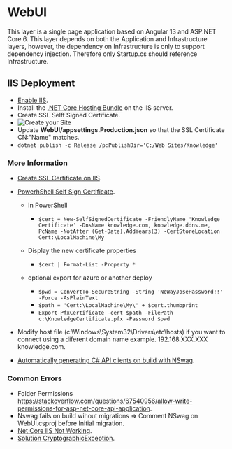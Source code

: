 # WebUI

This layer is a single page application based on Angular 13 and ASP.NET Core 6. This layer depends on both the Application and Infrastructure layers, however, the dependency on Infrastructure is only to support dependency injection. Therefore only Startup.cs should reference Infrastructure.

## IIS Deployment

* [Enable IIS](https://dzone.com/articles/publish-and-deploy-angular-and-net-core-applicatio).
* Install the [.NET Core Hosting Bundle](https://dotnet.microsoft.com/permalink/dotnetcore-current-windows-runtime-bundle-installer) on the IIS server.
* Create SSL Selft Signed Certificate.
* ![Create your Site](https://github.com/Ricard01/img/blob/main/knowledge/IIS%20Site.png)
* Update **WebUI/appsettings.Production.json** so that the SSL Certificate CN:"Name" matches.
* `dotnet publish -c Release /p:PublishDir='C:/Web Sites/Knowledge'`

### More Information

* [Create SSL Certificate on IIS](https://msftwebcast.com/2019/11/create-and-bind-a-self-signed-certificate-in-iis-10.html).
* [PowerhShell Self Sign Certificate](https://adamtheautomator.com/new-selfsignedcertificate/).
  * In PowerShell
    * `$cert = New-SelfSignedCertificate -FriendlyName 'Knowledge Certificate' -DnsName knowledge.com, knowledge.ddns.me, PcName -NotAfter (Get-Date).AddYears(3) -CertStoreLocation Cert:\LocalMachine\My`

  * Display the new certificate properties
    * `$cert | Format-List -Property *`

  * optional export for azure or another deploy
    * `$pwd = ConvertTo-SecureString -String 'NoWayJosePassword!!' -Force -AsPlainText`
    * `$path = 'Cert:\LocalMachine\My\' + $cert.thumbprint`
    * `Export-PfxCertificate -cert $path -FilePath c:\KnowledgeCertificate.pfx -Password $pwd`

* Modify host file (c:\Windows\System32\Drivers\etc\hosts) if you want to connect using a diferent domain name example. 192.168.XXX.XXX knowledge.com.
* [Automatically generating C# API clients on build with NSwag](https://blog.sanderaernouts.com/autogenerate-csharp-api-client-with-nswag).

### Common Errors

* Folder Permissions <https://stackoverflow.com/questions/67540956/allow-write-permissions-for-asp-net-core-api-application>.
* Nswag fails on build wihout migrations => Comment NSwag on WebUi.csproj before Initial migration.
* [Net Core IIS Not Working](https://www.youtube.com/watch?v=xnhEOBP-Hf4&ab_channel=RoundTheCode).
* [Solution CryptographicException](https://stackoverflow.com/questions/12106011/system-security-cryptography-cryptographicexception-keyset-does-not-exist).

